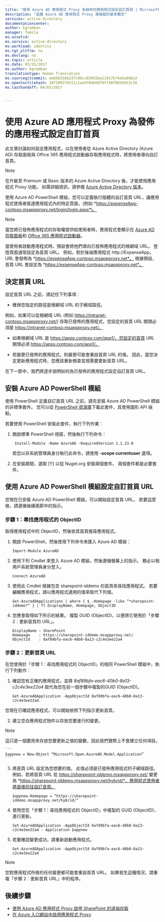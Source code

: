 ```yaml
---
title: "使用 Azure AD 應用程式 Proxy 為發佈的應用程式設定自訂首頁 | Microsoft Docs"
description: "涵蓋 Azure AD 應用程式 Proxy 連接器的基本概念"
services: active-directory
documentationcenter: 
author: kgremban
manager: femila
ms.assetid: 
ms.service: active-directory
ms.workload: identity
ms.tgt_pltfrm: na
ms.devlang: na
ms.topic: article
ms.date: 03/25/2017
ms.author: kgremban
translationtype: Human Translation
ms.sourcegitcommit: eeb56316b337c90cc83455be11917674eba898a3
ms.openlocfilehash: 28f100276511c1ae978466870ff48f885dd53c28
ms.lasthandoff: 04/03/2017


---
```


# <a name="set-a-custom-home-page-for-published-apps-by-using-azure-ad-application-proxy"></a>使用 Azure AD 應用程式 Proxy 為發佈的應用程式設定自訂首頁

此文章討論如何設定應用程式，以在使用者從 Azure Active Directory (Azure AD) 存取面板與 Office 365 應用程式啟動器存取應用程式時，將使用者導向自訂首頁。

>[!NOTE]
>在升級至 Premium 或 Basic 版本的 Azure Active Directory 後，才能使用應用程式 Proxy 功能。 如需詳細資訊，請參閱 [Azure Active Directory 版本](active-directory-editions.md)。

使用 Azure AD PowerShell 模組，您可以定義執行個體的自訂首頁 URL，讓應用程式使用者抵達應用程式內的特定頁面，(例如 *https://expenseApp-contoso.msappproxy.net/login/login.aspx*)。

>[!NOTE]
>當您將已發佈應用程式的存取權提供給使用者時，應用程式會顯示在 [Azure AD 存取面板](active-directory-saas-access-panel-introduction.md)和 [Office 365 應用程式啟動器](https://blogs.office.com/2016/09/27/introducing-the-new-office-365-app-launcher)。

當使用者啟動應用程式時，預設會將他們導向已發佈應用程式的根網域 URL。 登陸頁面通常設定為首頁 URL。 例如，對於後端應用程式 http://ExpenseApp，URL 會發佈為 *https://expenseApp-contoso.msappproxy.net*。 根據預設，首頁 URL 會設定為 *https://expenseApp-contoso.msappproxy.net*。

## <a name="determine-the-home-page-url"></a>決定首頁 URL

設定首頁 URL 之前，請記住下列事項︰

* 確保您指定的路徑是根網域 URL 的子網域路徑。

 例如，如果可以從根網域 URL (例如 https://intranet-contoso.msappproxy.net/) 存取已發佈的應用程式，您設定的首頁 URL 開頭必須是 https://intranet-contoso.msappproxy.net/。

* 如果根網域 URL 是 https://apps.contoso.com/app1/，您設定的首頁 URL 開頭必須 https://apps.contoso.com/app1/。

* 若變更已發佈的應用程式，則變更可能會重設首頁 URL 的值。 因此，當您決定更新應用程式時，您應該重新檢查並視需要更新首頁 URL。

在下一節中，我們將逐步說明如何為已發佈的應用程式設定自訂首頁 URL。 

## <a name="install-the-azure-ad-powershell-module"></a>安裝 Azure AD PowerShell 模組

使用 PowerShell 定義自訂首頁 URL 之前，請先安裝 Azure AD PowerShell 模組的非標準套件。 您可以從 [PowerShell 資源庫](https://www.powershellgallery.com/packages/AzureAD/1.1.23.0)下載此套件，其使用圖形 API 端點。 

若要使用 PowerShell 安裝此套件，執行下列作業︰

1. 開啟標準 PowerShell 視窗，然後執行下列命令：

    ```
     Install-Module -Name AzureAD -RequiredVersion 1.1.23.0
    ```
    若您以非系統管理員身分執行此命令，請使用 **-scope currentuser** 選項。
2. 在安裝期間，選取 [Y] 以從 Nuget.org 安裝兩個套件。 兩個套件都是必要套件。 

## <a name="set-a-custom-home-page-url-by-using-the-azure-ad-powershell-module"></a>使用 Azure AD PowerShell 模組設定自訂首頁 URL

您現在已安裝 Azure AD PowerShell 模組，可以開始設定首頁 URL。 若要這麼做，請遵循後續兩節中的指示。

### <a name="step-1-find-the-objectid-of-the-app"></a>步驟 1：尋找應用程式的 ObjectID

取得應用程式中的 ObjectID，然後依其首頁搜尋應用程式。

1. 開啟 PowerShell，然後使用下列命令來匯入 Azure AD 模組：

    ```
    Import-Module AzureAD
    ```

2. 使用下列 Cmdlet 來登入 Azure AD 模組，然後遵循螢幕上的指示。 務必以租用戶系統管理員身分登入。

    ```
    Connect-AzureAD
    ```
3. 使用此 Cmdlet 根據包含 sharepoint-iddemo 的首頁來尋找應用程式。 若要編輯應用程式，請以應用程式適用的值來取代下列值。

    ```
    Get-AzureADApplications | where { $_.Homepage -like “*sharepoint-iddemo*” } | fl DisplayName, Homepage, ObjectID
    ```
4. 您應會取得如下所示的結果。 複製 GUID (ObjectID)，以便將它使用於「步驟 2︰更新首頁的 URL」。

    ```
    DisplayName : SharePoint
    Homepage    : https://sharepoint-iddemo.msappproxy.net/
    ObjectId    : 8af89bfa-eac6-40b0-8a13-c2c4e3ee22a4
    ```

### <a name="step-2-update-the-home-page-url"></a>步驟 2：更新首頁 URL

在您使用於「步驟 1：尋找應用程式的 ObjectID」的相同 PowerShell 模組中，執行下列動作︰

1. 確認您有正確的應用程式，並將 *8af89bfa-eac6-40b0-8a13-c2c4e3ee22a4* 取代為您在前一個步驟中複製的GUID (ObjectID)。

    ```
    Get-AzureADApplication -AppObjectId 8af89bfa-eac6-40b0-8a13-c2c4e3ee22a4.
    ```

 您現在已確認應用程式，可以開始依照下列指示更新首頁。

2. 建立空白應用程式物件以存放您要進行的變更。  

 >[!NOTE]
 >這只是一個要用來存放您要更新之值的變數，因此我們實際上不會建立任何項目。

    ```
    $appnew = New-Object “Microsoft.Open.AzureAD.Model.Application”
    ```

3. 將首頁 URL 設定為您想要的值。 此值必須是已發佈應用程式的子網域路徑。 例如，若將首頁 URL 從 *https://sharepoint-iddemo.msappproxy.net/* 變更為 *https://sharepoint-iddemo.msappproxy.net/hybrid/*，應用程式使用者將直接前往自訂首頁。

    ```
    $appnew.Homepage = “https://sharepoint-iddemo.msappproxy.net/hybrid/”
    ```
4. 使用您在「步驟 1：尋找應用程式的 ObjectID」中複製的 GUID (ObjectID)，進行更新。

    ```
    Set-AzureADApplication -AppObjectId 8af89bfa-eac6-40b0-8a13-c2c4e3ee22a4 - Application $appnew
    ```
5. 若要確認變更成功，請重新啟動應用程式。

    ```
    Get-AzureADApplication -AppObjectId 8af89bfa-eac6-40b0-8a13-c2c4e3ee22a4
    ```

>[!NOTE]
>您對應用程式所做的任何變更都可能會重設首頁 URL。 如果發生這種情況，請重複「步驟 2︰更新首頁 URL」中的程序。

## <a name="next-steps"></a>後續步驟

- [使用 Azure AD 應用程式 Proxy 啟用 SharePoint 的遠端存取](application-proxy-enable-remote-access-sharepoint.md)
- [在 Azure 入口網站中啟用應用程式 Proxy](active-directory-application-proxy-enable.md)

